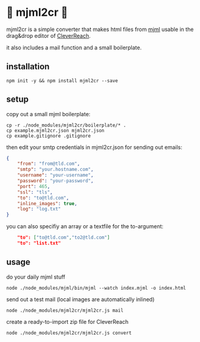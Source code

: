 # 🌈 mjml2cr 🌈

mjml2cr is a simple converter that makes html files from [mjml](https://mjml.io) usable in the drag&drop editor of [CleverReach](https://www.cleverreach.com/en/).

it also includes a mail function and a small boilerplate.

## installation

```
npm init -y && npm install mjml2cr --save
```

## setup

copy out a small mjml boilerplate:
```
cp -r ./node_modules/mjml2cr/boilerplate/* .
cp example.mjml2cr.json mjml2cr.json
cp example.gitignore .gitignore
```

then edit your smtp credentials in mjml2cr.json for sending out emails:
```json
{
    "from": "from@tld.com",
    "smtp": "your.hostname.com",
    "username": "your-username",
    "password": "your-password",
    "port": 465,
    "ssl": "tls",
    "to": "to@tld.com",
    "inline_images": true,
    "log": "log.txt"
}
```

you can also specifiy an array or a textfile for the to-argument:
```json
    "to": ["to@tld.com","to2@tld.com"]
    "to": "list.txt"
```

## usage

do your daily mjml stuff
```
node ./node_modules/mjml/bin/mjml --watch index.mjml -o index.html
```

send out a test mail (local images are automatically inlined)
```
node ./node_modules/mjml2cr/mjml2cr.js mail
```

create a ready-to-import zip file for CleverReach
```
node ./node_modules/mjml2cr/mjml2cr.js convert
```